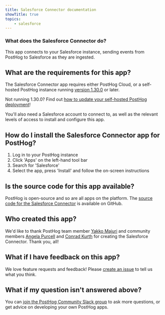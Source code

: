 ```yaml
---
title: Salesforce Connector documentation
showTitle: true
topics:
    - salesforce
---
```


### What does the Salesforce Connector do?

This app connects to your Salesforce instance, sending events from PostHog to Salesforce as they are ingested. 

## What are the requirements for this app?

The Salesforce Connector app requires either PostHog Cloud, or a self-hosted PostHog instance running [version 1.30.0](https://posthog.com/blog/the-posthog-array-1-30-0) or later. 

Not running 1.30.0? Find out [how to update your self-hosted PostHog deployment](https://posthog.com/docs/self-host/configure/upgrading-posthog)! 

You'll also need a Salesforce account to connect to, as well as the relevant levels of access to install and configure this app. 

## How do I install the Salesforce Connector app for PostHog?

1. Log in to your PostHog instance
2. Click 'Apps' on the left-hand tool bar
3. Search for 'Salesforce' 
4. Select the app, press 'Install' and follow the on-screen instructions

## Is the source code for this app available?

PostHog is open-source and so are all apps on the platform. The [source code for the Salesforce Connector](https://github.com/Vinovest/posthog-salesforce) is available on GitHub. 

## Who created this app?

We'd like to thank PostHog team member [Yakko Majuri](https://github.com/yakkomajuri) and community members [Angela Purcell](https://github.com/purcell3a) and [Conrad Kurth](https://github.com/ConradKurth) for creating the Salesforce Connector. Thank you, all!

## What if I have feedback on this app?

We love feature requests and feedback! Please [create an issue](https://github.com/PostHog/posthog/issues/new?assignees=&labels=enhancement%2C+feature&template=feature_request.md) to tell us what you think. 

## What if my question isn't answered above?

You can [join the PostHog Community Slack group](/slack) to ask more questions, or get advice on developing your own PostHog apps.